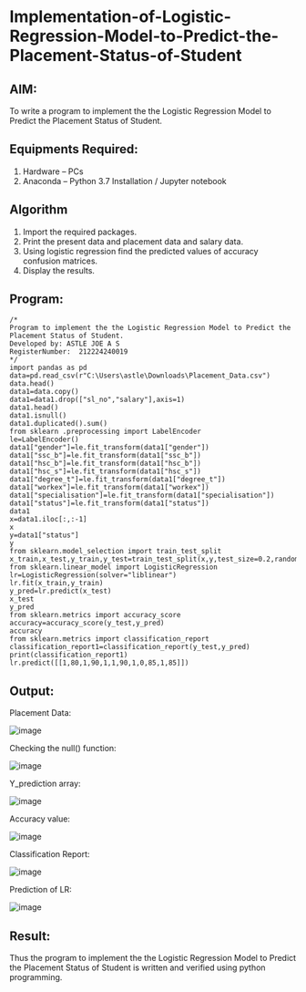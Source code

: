 # Implementation-of-Logistic-Regression-Model-to-Predict-the-Placement-Status-of-Student

## AIM:
To write a program to implement the the Logistic Regression Model to Predict the Placement Status of Student.

## Equipments Required:
1. Hardware – PCs
2. Anaconda – Python 3.7 Installation / Jupyter notebook

## Algorithm
1. Import the required packages.
2. Print the present data and placement data and salary data.
3. Using logistic regression find the predicted values of accuracy confusion matrices.
4. Display the results.


## Program:
```
/*
Program to implement the the Logistic Regression Model to Predict the Placement Status of Student.
Developed by: ASTLE JOE A S
RegisterNumber:  212224240019
*/
import pandas as pd
data=pd.read_csv(r"C:\Users\astle\Downloads\Placement_Data.csv") 
data.head() 
data1=data.copy() 
data1=data1.drop(["sl_no","salary"],axis=1)
data1.head()
data1.isnull()
data1.duplicated().sum() 
from sklearn .preprocessing import LabelEncoder
le=LabelEncoder()
data1["gender"]=le.fit_transform(data1["gender"]) 
data1["ssc_b"]=le.fit_transform(data1["ssc_b"]) 
data1["hsc_b"]=le.fit_transform(data1["hsc_b"]) 
data1["hsc_s"]=le.fit_transform(data1["hsc_s"]) 
data1["degree_t"]=le.fit_transform(data1["degree_t"]) 
data1["workex"]=le.fit_transform(data1["workex"]) 
data1["specialisation"]=le.fit_transform(data1["specialisation"]) 
data1["status"]=le.fit_transform(data1["status"])
data1
x=data1.iloc[:,:-1] 
x
y=data1["status"] 
y
from sklearn.model_selection import train_test_split 
x_train,x_test,y_train,y_test=train_test_split(x,y,test_size=0.2,random_state=0) 
from sklearn.linear_model import LogisticRegression 
lr=LogisticRegression(solver="liblinear")
lr.fit(x_train,y_train)
y_pred=lr.predict(x_test)  
x_test
y_pred
from sklearn.metrics import accuracy_score
accuracy=accuracy_score(y_test,y_pred)
accuracy
from sklearn.metrics import classification_report 
classification_report1=classification_report(y_test,y_pred) 
print(classification_report1) 
lr.predict([[1,80,1,90,1,1,90,1,0,85,1,85]])

```

## Output:
Placement Data:

![image](https://github.com/user-attachments/assets/aced6675-2860-4dbe-8e2d-9124cf8e3de6)

Checking the null() function:

![image](https://github.com/user-attachments/assets/e12e11ca-4c97-4d3f-9eb3-2ed7591c4bb3)

Y_prediction array:

![image](https://github.com/user-attachments/assets/155b3c05-55e7-4da5-a4df-f891ec808158)

Accuracy value:

![image](https://github.com/user-attachments/assets/7511f950-d99c-4bb7-9611-a696e5168e16)

Classification Report:

![image](https://github.com/user-attachments/assets/1702c056-e177-4555-83cc-f1944848c0d2)

Prediction of LR:

![image](https://github.com/user-attachments/assets/2b827c4a-94ff-42db-a353-df8cd38f1fe7)




## Result:
Thus the program to implement the the Logistic Regression Model to Predict the Placement Status of Student is written and verified using python programming.
